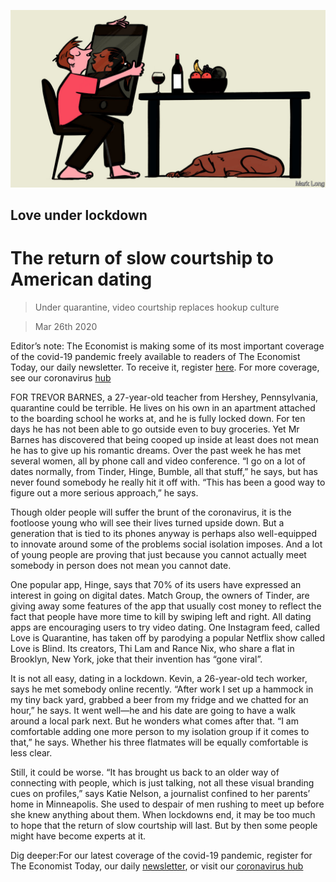 ![](./images/20200328_USD001_1.jpg)

## Love under lockdown

# The return of slow courtship to American dating

> Under quarantine, video courtship replaces hookup culture

> Mar 26th 2020

Editor’s note: The Economist is making some of its most important coverage of the covid-19 pandemic freely available to readers of The Economist Today, our daily newsletter. To receive it, register [here](https://www.economist.com//newslettersignup). For more coverage, see our coronavirus [hub](https://www.economist.com//coronavirus)

FOR TREVOR BARNES, a 27-year-old teacher from Hershey, Pennsylvania, quarantine could be terrible. He lives on his own in an apartment attached to the boarding school he works at, and he is fully locked down. For ten days he has not been able to go outside even to buy groceries. Yet Mr Barnes has discovered that being cooped up inside at least does not mean he has to give up his romantic dreams. Over the past week he has met several women, all by phone call and video conference. “I go on a lot of dates normally, from Tinder, Hinge, Bumble, all that stuff,” he says, but has never found somebody he really hit it off with. “This has been a good way to figure out a more serious approach,” he says.

Though older people will suffer the brunt of the coronavirus, it is the footloose young who will see their lives turned upside down. But a generation that is tied to its phones anyway is perhaps also well-equipped to innovate around some of the problems social isolation imposes. And a lot of young people are proving that just because you cannot actually meet somebody in person does not mean you cannot date.

One popular app, Hinge, says that 70% of its users have expressed an interest in going on digital dates. Match Group, the owners of Tinder, are giving away some features of the app that usually cost money to reflect the fact that people have more time to kill by swiping left and right. All dating apps are encouraging users to try video dating. One Instagram feed, called Love is Quarantine, has taken off by parodying a popular Netflix show called Love is Blind. Its creators, Thi Lam and Rance Nix, who share a flat in Brooklyn, New York, joke that their invention has “gone viral”.

It is not all easy, dating in a lockdown. Kevin, a 26-year-old tech worker, says he met somebody online recently. “After work I set up a hammock in my tiny back yard, grabbed a beer from my fridge and we chatted for an hour,” he says. It went well—he and his date are going to have a walk around a local park next. But he wonders what comes after that. “I am comfortable adding one more person to my isolation group if it comes to that,” he says. Whether his three flatmates will be equally comfortable is less clear.

Still, it could be worse. “It has brought us back to an older way of connecting with people, which is just talking, not all these visual branding cues on profiles,” says Katie Nelson, a journalist confined to her parents’ home in Minneapolis. She used to despair of men rushing to meet up before she knew anything about them. When lockdowns end, it may be too much to hope that the return of slow courtship will last. But by then some people might have become experts at it.

Dig deeper:For our latest coverage of the covid-19 pandemic, register for The Economist Today, our daily [newsletter](https://www.economist.com//newslettersignup), or visit our [coronavirus hub](https://www.economist.com//coronavirus)
